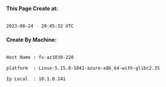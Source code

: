 
   
#### This Page Create at:

```bash

2023-08-24 - 20:45:32 UTC

```

#### Create By Machine:

```bash

Host Name : fv-az1030-220

platform  : Linux-5.15.0-1041-azure-x86_64-with-glibc2.35

Ip Local  : 10.1.0.141

```

